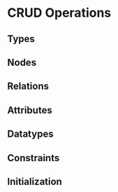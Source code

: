 # CRUD Operations

## Types

## Nodes

## Relations

## Attributes

## Datatypes

## Constraints

## Initialization


